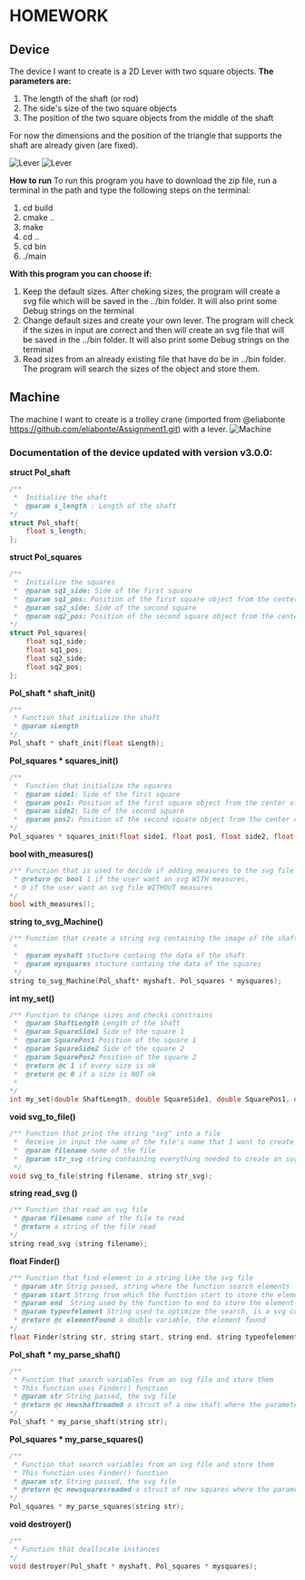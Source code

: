 # HOMEWORK
## Device
The device I want to create is a 2D Lever with two square objects. 
**The parameters are:**
1.  The length of the shaft (or rod)
2.  The side's size of the two square objects
3.  The position of the two square objects from the middle of the shaft

For now the dimensions and the position of the triangle that supports the shaft are already given (are fixed).

![Lever](example2.svg)
![Lever](example1.svg)


**How to run**
To run this program you have to download the zip file, run a terminal in the path and type the following steps on the terminal:
1. cd build
2. cmake ..
3. make
4. cd ..
5. cd bin
6. ./main


**With this program you can choose if:**
1. Keep the default sizes. After cheking sizes, the program will create a svg file which will be saved in the ../bin folder. It will also print some Debug strings on the terminal  
2. Change default sizes and create your own lever. The program will check if the sizes in input are correct and then will create an svg file that will be saved in the ../bin folder. It will also print some Debug strings on the terminal  
3. Read sizes from an already existing file that have do be in ../bin folder. The program will search the sizes of the object and store them.

## Machine
The machine I want to create is a trolley crane (imported from @eliabonte https://github.com/eliabonte/Assignment1.git) with a lever.
![Machine](example3.svg)



### Documentation of the device updated with version v3.0.0:

**struct Pol_shaft**
~~~ C++
/**
 *  Initialize the shaft
 *  @param s_length : Length of the shaft
*/
struct Pol_shaft{
    float s_length;
};
~~~

**struct Pol_squares**
~~~ C++
/**
 *  Initialize the squares
 *  @param sq1_side: Side of the first square 
 *  @param sq1_pos: Position of the first square object from the center of the shaft
 *  @param sq2_side: Side of the second square 
 *  @param sq2_pos: Position of the second square object from the center of the shaft
*/
struct Pol_squares{
    float sq1_side;
    float sq1_pos;
    float sq2_side;
    float sq2_pos;
};
~~~ 

**Pol_shaft * shaft_init()**
~~~ C++
/**
 * Function that initialize the shaft
 * @param sLength  
*/
Pol_shaft * shaft_init(float sLength);
~~~ 

**Pol_squares * squares_init()**
~~~ C++
/**
 *  Function that initialize the squares
 *  @param side1: Side of the first square 
 *  @param pos1: Position of the first square object from the center of the shaft
 *  @param side2: Side of the second square 
 *  @param pos2: Position of the second square object from the center of the shaft
*/
Pol_squares * squares_init(float side1, float pos1, float side2, float pos2);
~~~
**bool with_measures()**
~~~ C++
/** Function that is used to decide if adding measures to the svg file
 * @return @c bool 1 if the user want an svg WITH measures,
 * 0 if the user want an svg file WITHOUT measures
*/
bool with_measures();
~~~ 

**string to_svg_Machine()**
~~~ C++
/** Function that create a string svg containing the image of the shaft and of the squares
 * 
 *  @param myshaft stucture containg the data of the shaft
 *  @param mysquares stucture containg the data of the squares
 */
string to_svg_Machine(Pol_shaft* myshaft, Pol_squares * mysquares);
~~~ 

**int my_set()**
~~~ C++
/** Function to change sizes and checks constrains
 *  @param ShaftLength Length of the shaft
 *  @param SquareSide1 Side of the square 1
 *  @param SquarePos1 Position of the square 1
 *  @param SquareSide2 Side of the square 2
 *  @param SquarePos2 Position of the square 2
 *  @return @c 1 if every size is ok
 *  @return @c 0 if a size is NOT ok
 * 
*/
int my_set(double ShaftLength, double SquareSide1, double SquarePos1, double SquareSide2, double SquarePos2);
~~~ 

**void svg_to_file()**
~~~ C++
/** Function that print the string "svg" into a file
 *  Receive in input the name of the file's name that I want to create and open and then I print into it the string received
 *  @param filename name of the file 
 *  @param str_svg string containing everything needed to create an svg file
 */
void svg_to_file(string filename, string str_svg);
~~~ 

**string read_svg ()**
~~~ C++
/** Function that read an svg file
 * @param filename name of the file to read
 * @return a string of the file read
*/
string read_svg (string filename);
~~~

**float Finder()**
~~~ C++
/** Function that find element in a string like the svg file 
 * @param str Strig passed, string where the function search elements
 * @param start String from which the function start to store the element
 * @param end  String used by the function to end to store the element
 * @param typeofelement String used to optimize the search, is a svg comment, in case there are multiple similar objects
 * @return @c elementFound a double variable, the element found
*/
float Finder(string str, string start, string end, string typeofelement);
~~~

**Pol_shaft * my_parse_shaft()**
~~~ C++
/**
 * Function that search variables from an svg file and store them
 * This function uses Finder() function
 * @param str String passed, the svg file
 * @return @c newshaftreaded a struct of a new shaft where the parameters are the one readed from str
*/
Pol_shaft * my_parse_shaft(string str);
~~~

**Pol_squares * my_parse_squares()**
~~~ C++
/**
 * Function that search variables from an svg file and store them
 * This function uses Finder() function
 * @param str String passed, the svg file
 * @return @c newsquaresreaded a struct of new squares where the parameters are the one readed from str
*/
Pol_squares * my_parse_squares(string str);
~~~

**void destroyer()**
~~~ C++
/**
 * Function that deallocate instances
*/
void destroyer(Pol_shaft * myshaft, Pol_squares * mysquares);
~~~